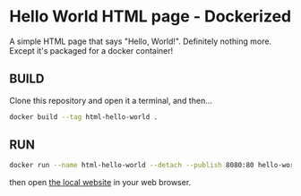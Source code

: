 # Hello World HTML page - Dockerized
A simple HTML page that says "Hello, World!". Definitely nothing more. Except it's packaged for a docker container!

## BUILD
Clone this repository and open it a terminal, and then...
```bash
docker build --tag html-hello-world .
```

## RUN
```bash
docker run --name html-hello-world --detach --publish 8080:80 hello-world
```
then open [the local website](http://localhost:8080) in your web browser.
